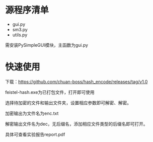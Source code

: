 # 源程序清单
- gui.py 
- sm3.py 
- utils.py

需安装PySimpleGUI模块，主函数为gui.py

# 快速使用

下载：https://github.com/chuan-boss/hash_encode/releases/tag/v1.0

feistel-hash.exe为已打包文件，打开即可使用

选择待加密的文件和输出文件夹，设置相应参数即可解密、解密。

加密输出为文件名为enc.txt

解密输出文件名为dec，无后缀名，添加相应文件类型的后缀名即可打开。

具体可查看实验报告report.pdf